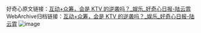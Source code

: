 好奇心原文链接：[互动+众筹，会是 KTV 的逆袭吗？_娱乐_好奇心日报-陆云霏](https://www.qdaily.com/articles/7164.html)
WebArchive归档链接：[互动+众筹，会是 KTV 的逆袭吗？_娱乐_好奇心日报-陆云霏](http://web.archive.org/web/20190623172057/https://www.qdaily.com/articles/7164.html)
![image](http://ww3.sinaimg.cn/large/007d5XDply1g3x07thc22j30u02e61kx)